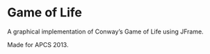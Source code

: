 # Game of Life

A graphical implementation of Conway’s Game of Life using JFrame.

Made for APCS 2013.